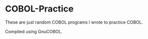 # COBOL-Practice
These are just random COBOL programs I wrote to practice COBOL.

Compiled using GnuCOBOL.
